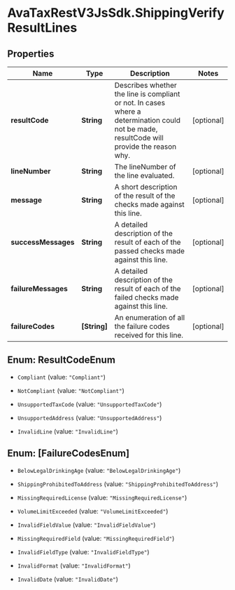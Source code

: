 # AvaTaxRestV3JsSdk.ShippingVerifyResultLines

## Properties

Name | Type | Description | Notes
------------ | ------------- | ------------- | -------------
**resultCode** | **String** | Describes whether the line is compliant or not. In cases where a determination could not be made, resultCode will provide the reason why. | [optional] 
**lineNumber** | **String** | The lineNumber of the line evaluated. | [optional] 
**message** | **String** | A short description of the result of the checks made against this line. | [optional] 
**successMessages** | **String** | A detailed description of the result of each of the passed checks made against this line. | [optional] 
**failureMessages** | **String** | A detailed description of the result of each of the failed checks made against this line. | [optional] 
**failureCodes** | **[String]** | An enumeration of all the failure codes received for this line. | [optional] 



## Enum: ResultCodeEnum


* `Compliant` (value: `"Compliant"`)

* `NotCompliant` (value: `"NotCompliant"`)

* `UnsupportedTaxCode` (value: `"UnsupportedTaxCode"`)

* `UnsupportedAddress` (value: `"UnsupportedAddress"`)

* `InvalidLine` (value: `"InvalidLine"`)





## Enum: [FailureCodesEnum]


* `BelowLegalDrinkingAge` (value: `"BelowLegalDrinkingAge"`)

* `ShippingProhibitedToAddress` (value: `"ShippingProhibitedToAddress"`)

* `MissingRequiredLicense` (value: `"MissingRequiredLicense"`)

* `VolumeLimitExceeded` (value: `"VolumeLimitExceeded"`)

* `InvalidFieldValue` (value: `"InvalidFieldValue"`)

* `MissingRequiredField` (value: `"MissingRequiredField"`)

* `InvalidFieldType` (value: `"InvalidFieldType"`)

* `InvalidFormat` (value: `"InvalidFormat"`)

* `InvalidDate` (value: `"InvalidDate"`)




